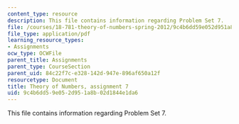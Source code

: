 ```yaml
---
content_type: resource
description: This file contains information regarding Problem Set 7.
file: /courses/18-781-theory-of-numbers-spring-2012/9c4b6dd59e052d951a8b02d1844e1da6_MIT18_781S12_pset7.pdf
file_type: application/pdf
learning_resource_types:
- Assignments
ocw_type: OCWFile
parent_title: Assignments
parent_type: CourseSection
parent_uid: 84c22f7c-e328-142d-947e-896af650a12f
resourcetype: Document
title: Theory of Numbers, assignment 7
uid: 9c4b6dd5-9e05-2d95-1a8b-02d1844e1da6
---
```

This file contains information regarding Problem Set 7.

